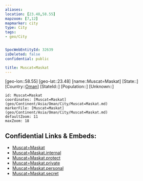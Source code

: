 ```yaml
---
aliases: 
location: [23.48,58.55]
mapzoom: [7,12] 
mapmarker: city 
type: City
tags:
- geo/City


SpocWebEntityId: 32639
isDeleted: false
confidential: public

title: Muscat=Maskat
---
```

[geo-lon::58.55]
[geo-lat::23.48]
[name::Muscat=Maskat]
[State::]
[Country::[Oman](geo/Continent/Asia/Oman.md)]
[StateId::]
[Population::]
[Unknown::]


```leaflet
id: Muscat=Maskat
coordinates: [Muscat=Maskat](geo/Continent/Asia/Oman/City/Muscat=Maskat.md)
markerFile: [Muscat=Maskat](geo/Continent/Asia/Oman/City/Muscat=Maskat.md)
defaultZoom: 11 
maxZoom: 18
```


## Confidential Links & Embeds: 
- [Muscat=Maskat](../../../../../../_public/geo/Continent/Asia/Oman/City/Muscat=Maskat.md) 
- [Muscat=Maskat.internal](../../../../../../_internal/geo/Continent/Asia/Oman/City/Muscat=Maskat.internal.md) 
- [Muscat=Maskat.protect](../../../../../../_protect/geo/Continent/Asia/Oman/City/Muscat=Maskat.protect.md) 
- [Muscat=Maskat.private](../../../../../../_private/geo/Continent/Asia/Oman/City/Muscat=Maskat.private.md) 
- [Muscat=Maskat.personal](../../../../../../_personal/geo/Continent/Asia/Oman/City/Muscat=Maskat.personal.md) 
- [Muscat=Maskat.secret](../../../../../../_secret/geo/Continent/Asia/Oman/City/Muscat=Maskat.secret.md) 
